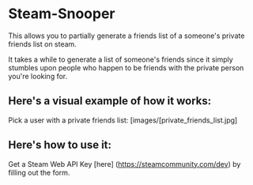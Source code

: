 # Steam-Snooper

This allows you to partially generate a friends list of a someone's private friends list on steam.

It takes a while to generate a list of someone's friends since it simply stumbles upon people who happen to be friends with the private person you're looking for.

## Here's a visual example of how it works:

Pick a user with a private friends list:
[images/[private_friends_list.jpg]



## Here's how to use it:
Get a Steam Web API Key 
[here] (https://steamcommunity.com/dev)
by filling out the form.
